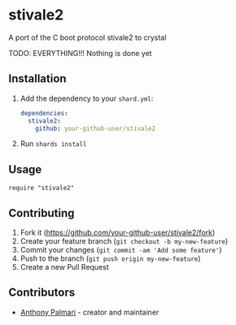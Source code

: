 # stivale2

A port of the C boot protocol stivale2 to crystal

TODO: EVERYTHING!!! Nothing is done yet

## Installation

1. Add the dependency to your `shard.yml`:

   ```yaml
   dependencies:
     stivale2:
       github: your-github-user/stivale2
   ```

2. Run `shards install`

## Usage

```crystal
require "stivale2"
```

## Contributing

1. Fork it (<https://github.com/your-github-user/stivale2/fork>)
2. Create your feature branch (`git checkout -b my-new-feature`)
3. Commit your changes (`git commit -am 'Add some feature'`)
4. Push to the branch (`git push origin my-new-feature`)
5. Create a new Pull Request

## Contributors

- [Anthony Palmari](https://github.com/meep-m0rp) - creator and maintainer
